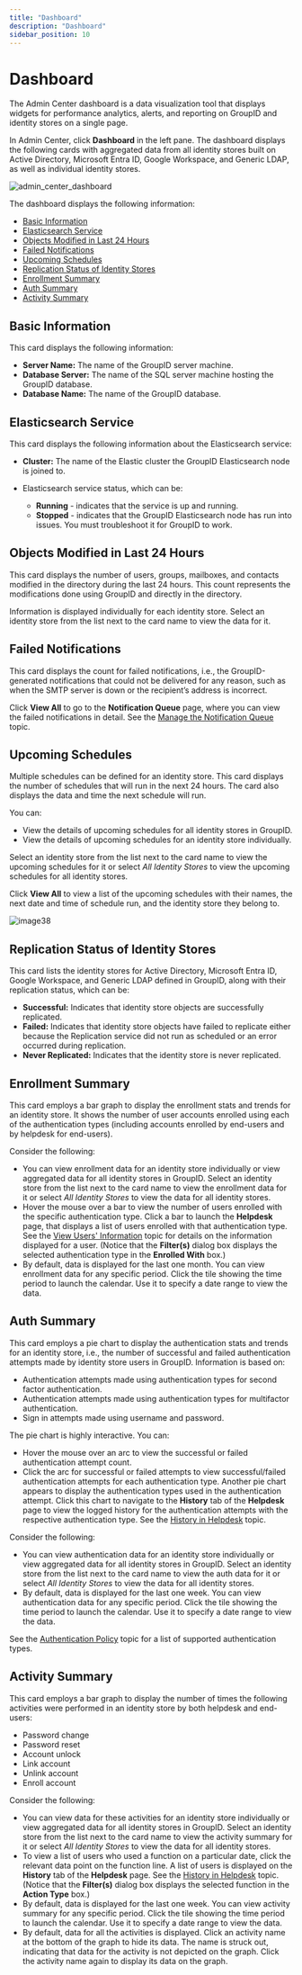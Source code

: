 ```yaml
---
title: "Dashboard"
description: "Dashboard"
sidebar_position: 10
---
```


# Dashboard

The Admin Center dashboard is a data visualization tool that displays widgets for performance
analytics, alerts, and reporting on GroupID and identity stores on a single page.

In Admin Center, click **Dashboard** in the left pane. The dashboard displays the following cards
with aggregated data from all identity stores built on Active Directory, Microsoft Entra ID, Google
Workspace, and Generic LDAP, as well as individual identity stores.

![admin_center_dashboard](/img/product_docs/directorymanager/11.0/admincenter/general/admin_center_dashboard.webp)

The dashboard displays the following information:

- [Basic Information](#basic-information)
- [Elasticsearch Service](#elasticsearch-service)
- [Objects Modified in Last 24 Hours](#objects-modified-in-last-24-hours)
- [Failed Notifications](#failed-notifications)
- [Upcoming Schedules](#upcoming-schedules)
- [Replication Status of Identity Stores](#replication-status-of-identity-stores)
- [Enrollment Summary](#enrollment-summary)
- [Auth Summary](#auth-summary)
- [Activity Summary](#activity-summary)

## Basic Information

This card displays the following information:

- **Server Name:** The name of the GroupID server machine.
- **Database Server:** The name of the SQL server machine hosting the GroupID database.
- **Database Name:** The name of the GroupID database.

## Elasticsearch Service

This card displays the following information about the Elasticsearch service:

- **Cluster:** The name of the Elastic cluster the GroupID Elasticsearch node is joined to.
- Elasticsearch service status, which can be:

    - **Running** - indicates that the service is up and running.
    - **Stopped** - indicates that the GroupID Elasticsearch node has run into issues. You must
      troubleshoot it for GroupID to work.

## Objects Modified in Last 24 Hours

This card displays the number of users, groups, mailboxes, and contacts modified in the directory
during the last 24 hours. This count represents the modifications done using GroupID and directly in
the directory.

Information is displayed individually for each identity store. Select an identity store from the
list next to the card name to view the data for it.

## Failed Notifications

This card displays the count for failed notifications, i.e., the GroupID-generated notifications
that could not be delivered for any reason, such as when the SMTP server is down or the recipient’s
address is incorrect.

Click **View All** to go to the **Notification Queue** page, where you can view the failed
notifications in detail. See the
[Manage the Notification Queue](/docs/directorymanager/11.0/admincenter/notification/queue.md)
topic.

## Upcoming Schedules

Multiple schedules can be defined for an identity store. This card displays the number of schedules
that will run in the next 24 hours. The card also displays the data and time the next schedule will
run.

You can:

- View the details of upcoming schedules for all identity stores in GroupID.
- View the details of upcoming schedules for an identity store individually.

Select an identity store from the list next to the card name to view the upcoming schedules for it
or select _All Identity Stores_ to view the upcoming schedules for all identity stores.

Click **View All** to view a list of the upcoming schedules with their names, the next date and time
of schedule run, and the identity store they belong to.

![image38](/img/product_docs/directorymanager/11.0/admincenter/general/image38.webp)

## Replication Status of Identity Stores

This card lists the identity stores for Active Directory, Microsoft Entra ID, Google Workspace, and
Generic LDAP defined in GroupID, along with their replication status, which can be:

- **Successful:** Indicates that identity store objects are successfully replicated.
- **Failed:** Indicates that identity store objects have failed to replicate either because the
  Replication service did not run as scheduled or an error occurred during replication.
- **Never Replicated:** Indicates that the identity store is never replicated.

## Enrollment Summary

This card employs a bar graph to display the enrollment stats and trends for an identity store. It
shows the number of user accounts enrolled using each of the authentication types (including
accounts enrolled by end-users and by helpdesk for end-users).

Consider the following:

- You can view enrollment data for an identity store individually or view aggregated data for all
  identity stores in GroupID. Select an identity store from the list next to the card name to view
  the enrollment data for it or select _All Identity Stores_ to view the data for all identity
  stores.
- Hover the mouse over a bar to view the number of users enrolled with the specific authentication
  type. Click a bar to launch the **Helpdesk** page, that displays a list of users enrolled with
  that authentication type. See the
  [View Users' Information](/docs/directorymanager/11.0/admincenter/helpdesk/operation/search.md#view-users-information)
  topic for details on the information displayed for a user. (Notice that the **Filter(s)** dialog
  box displays the selected authentication type in the **Enrolled With** box.)
- By default, data is displayed for the last one month. You can view enrollment data for any
  specific period. Click the tile showing the time period to launch the calendar. Use it to specify
  a date range to view the data.

## Auth Summary

This card employs a pie chart to display the authentication stats and trends for an identity store,
i.e., the number of successful and failed authentication attempts made by identity store users in
GroupID. Information is based on:

- Authentication attempts made using authentication types for second factor authentication.
- Authentication attempts made using authentication types for multifactor authentication.
- Sign in attempts made using username and password.

The pie chart is highly interactive. You can:

- Hover the mouse over an arc to view the successful or failed authentication attempt count.
- Click the arc for successful or failed attempts to view successful/failed authentication attempts
  for each authentication type. Another pie chart appears to display the authentication types used
  in the authentication attempt. Click this chart to navigate to the **History** tab of the
  **Helpdesk** page to view the logged history for the authentication attempts with the respective
  authentication type. See the
  [History in Helpdesk](/docs/directorymanager/11.0/admincenter/helpdesk/history.md) topic.

Consider the following:

- You can view authentication data for an identity store individually or view aggregated data for
  all identity stores in GroupID. Select an identity store from the list next to the card name to
  view the auth data for it or select _All Identity Stores_ to view the data for all identity
  stores.
- By default, data is displayed for the last one week. You can view authentication data for any
  specific period. Click the tile showing the time period to launch the calendar. Use it to specify
  a date range to view the data.

See the
[Authentication Policy](/docs/directorymanager/11.0/admincenter/authpolicy/authpolicy.md)
topic for a list of supported authentication types.

## Activity Summary

This card employs a bar graph to display the number of times the following activities were performed
in an identity store by both helpdesk and end-users:

- Password change
- Password reset
- Account unlock
- Link account
- Unlink account
- Enroll account

Consider the following:

- You can view data for these activities for an identity store individually or view aggregated data
  for all identity stores in GroupID. Select an identity store from the list next to the card name
  to view the activity summary for it or select _All Identity Stores_ to view the data for all
  identity stores.
- To view a list of users who used a function on a particular date, click the relevant data point on
  the function line. A list of users is displayed on the **History** tab of the **Helpdesk** page.
  See the
  [History in Helpdesk](/docs/directorymanager/11.0/admincenter/helpdesk/history.md) topic.
  (Notice that the **Filter(s)** dialog box displays the selected function in the **Action Type**
  box.)
- By default, data is displayed for the last one week. You can view activity summary for any
  specific period. Click the tile showing the time period to launch the calendar. Use it to specify
  a date range to view the data.
- By default, data for all the activities is displayed. Click an activity name at the bottom of the
  graph to hide its data. The name is struck out, indicating that data for the activity is not
  depicted on the graph. Click the activity name again to display its data on the graph.
